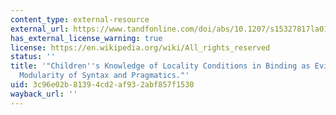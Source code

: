 ```yaml
---
content_type: external-resource
external_url: https://www.tandfonline.com/doi/abs/10.1207/s15327817la0103_2
has_external_license_warning: true
license: https://en.wikipedia.org/wiki/All_rights_reserved
status: ''
title: '"Children''s Knowledge of Locality Conditions in Binding as Evidence for the
  Modularity of Syntax and Pragmatics."'
uid: 3c96e02b-8139-4cd2-af93-2abf857f1530
wayback_url: ''
---
```

